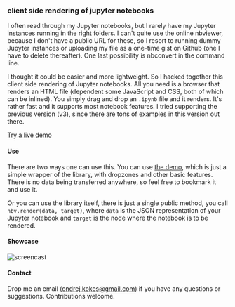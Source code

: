 ### client side rendering of jupyter notebooks

I often read through my Jupyter notebooks, but I rarely have my Jupyter instances running in the right folders. I can't quite use the online nbviewer, because I don't have a public URL for these, so I resort to running dummy Jupyter instances or uploading my file as a one-time gist on Github (one I have to delete thereafter). One last possibility is nbconvert in the command line.

I thought it could be easier and more lightweight. So I hacked together this client side rendering of Jupyter notebooks. All you need is a browser that renders an HTML file (dependent some JavaScript and CSS, both of which can be inlined). You simply drag and drop an `.ipynb` file and it renders. It's rather fast and it supports most notebook features. I tried supporting the previous version (v3), since there are tons of examples in this version out there.

[Try a live demo](https://kokes.github.io/nbviewer.js/viewer.html)

#### Use

There are two ways one can use this. You can use [the demo](https://kokes.github.io/nbviewer.js/viewer.html), which is just a simple wrapper of the library, with dropzones and other basic features. There is no data being transferred anywhere, so feel free to bookmark it and use it.

Or you can use the library itself, there is just a single public method, you call `nbv.render(data, target)`, where `data` is the JSON representation of your Jupyter notebook and `target` is the node where the notebook is to be rendered.

#### Showcase

![screencast](https://dl.dropboxusercontent.com/u/5758323/nbviewer-js/preview.gif)


#### Contact

Drop me an email (ondrej.kokes@gmail.com) if you have any questions or suggestions. Contributions welcome.


